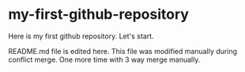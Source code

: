 # my-first-github-repository
Here is my first github repository. Let's start.

README.md file is edited here. This file was modified manually during conflict merge. One more time with 3 way merge manually.
